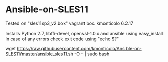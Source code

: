 # Ansible-on-SLES11

 Tested on "sles11sp3_v2.box" vagrant box.
 kmonticolo 6.2.17
 
 Installs Python 2.7, libffi-devel, openssl-1.0.x and ansible using easy_install
 In case of any errors check exit code using "echo $?" 
 
 wget https://raw.githubusercontent.com/kmonticolo/Ansible-on-SLES11/master/ansible_sles11.sh -O - | sudo bash
 
 
